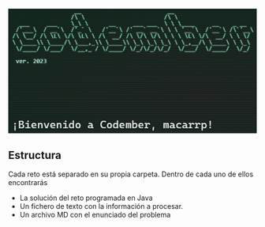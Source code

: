 ![Codember](./images/codember-portada-macarrp.webp)

## Estructura
Cada reto está separado en su propia carpeta. Dentro de cada uno de ellos encontrarás
- La solución del reto programada en Java 
- Un fichero de texto con la información a procesar.
- Un archivo MD con el enunciado del problema 